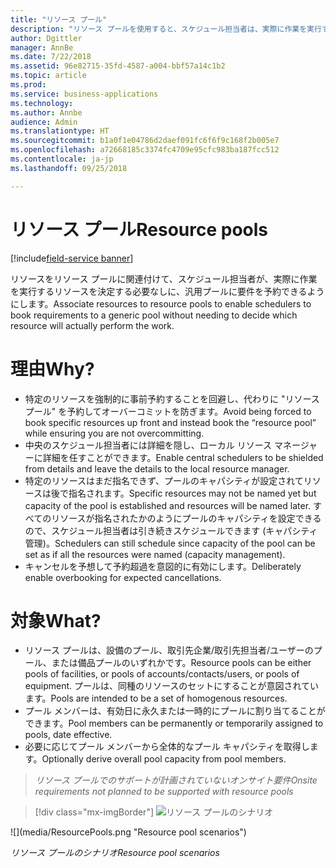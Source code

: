 ```yaml
---
title: "リソース プール"
description: "リソース プールを使用すると、スケジュール担当者は、実際に作業を実行するリソースを決定する必要なしに、汎用プールに作業を予約できます。"
author: Dgittler
manager: AnnBe
ms.date: 7/22/2018
ms.assetid: 96e82715-35fd-4587-a004-bbf57a14c1b2
ms.topic: article
ms.prod: 
ms.service: business-applications
ms.technology: 
ms.author: Annbe
audience: Admin
ms.translationtype: HT
ms.sourcegitcommit: b1a0f1e04786d2daef091fc6f6f9c168f2b005e7
ms.openlocfilehash: a72668185c3374fc4709e95cfc983ba187fcc512
ms.contentlocale: ja-jp
ms.lasthandoff: 09/25/2018

---
```


#  <a name="resource-pools"></a><span data-ttu-id="03481-103">リソース プール</span><span class="sxs-lookup"><span data-stu-id="03481-103">Resource pools</span></span>

[!include[field-service banner](../../../includes/field-service.md)]



<span data-ttu-id="03481-104">リソースをリソース プールに関連付けて、スケジュール担当者が、実際に作業を実行するリソースを決定する必要なしに、汎用プールに要件を予約できるようにします。</span><span class="sxs-lookup"><span data-stu-id="03481-104">Associate resources to resource pools to enable schedulers to book requirements to a generic pool without needing to decide which resource will actually perform the work.</span></span>

# <a name="why"></a><span data-ttu-id="03481-105">理由</span><span class="sxs-lookup"><span data-stu-id="03481-105">Why?</span></span>

- <span data-ttu-id="03481-106">特定のリソースを強制的に事前予約することを回避し、代わりに "リソース プール" を予約してオーバーコミットを防ぎます。</span><span class="sxs-lookup"><span data-stu-id="03481-106">Avoid being forced to book specific resources up front and instead book the “resource pool” while ensuring you are not overcommitting.</span></span>
- <span data-ttu-id="03481-107">中央のスケジュール担当者には詳細を隠し、ローカル リソース マネージャーに詳細を任すことができます。</span><span class="sxs-lookup"><span data-stu-id="03481-107">Enable central schedulers to be shielded from details and leave the details to the local resource manager.</span></span>
- <span data-ttu-id="03481-108">特定のリソースはまだ指名できず、プールのキャパシティが設定されてリソースは後で指名されます。</span><span class="sxs-lookup"><span data-stu-id="03481-108">Specific resources may not be named yet but capacity of the pool is established and resources will be named later.</span></span> <span data-ttu-id="03481-109">すべてのリソースが指名されたかのようにプールのキャパシティを設定できるので、スケジュール担当者は引き続きスケジュールできます (キャパシティ管理)。</span><span class="sxs-lookup"><span data-stu-id="03481-109">Schedulers can still schedule since capacity of the pool can be set as if all the resources were named (capacity management).</span></span>
- <span data-ttu-id="03481-110">キャンセルを予想して予約超過を意図的に有効にします。</span><span class="sxs-lookup"><span data-stu-id="03481-110">Deliberately enable overbooking for expected cancellations.</span></span>

# <a name="what"></a><span data-ttu-id="03481-111">対象</span><span class="sxs-lookup"><span data-stu-id="03481-111">What?</span></span>

- <span data-ttu-id="03481-112">リソース プールは、設備のプール、取引先企業/取引先担当者/ユーザーのプール、または備品プールのいずれかです。</span><span class="sxs-lookup"><span data-stu-id="03481-112">Resource pools can be either pools of facilities, or pools of accounts/contacts/users, or pools of equipment.</span></span> <span data-ttu-id="03481-113">プールは、同種のリソースのセットにすることが意図されています。</span><span class="sxs-lookup"><span data-stu-id="03481-113">Pools are intended to be a set of homogenous resources.</span></span>
- <span data-ttu-id="03481-114">プール メンバーは、有効日に永久または一時的にプールに割り当てることができます。</span><span class="sxs-lookup"><span data-stu-id="03481-114">Pool members can be permanently or temporarily assigned to pools, date effective.</span></span>
- <span data-ttu-id="03481-115">必要に応じてプール メンバーから全体的なプール キャパシティを取得します。</span><span class="sxs-lookup"><span data-stu-id="03481-115">Optionally derive overall pool capacity from pool members.</span></span>

> <span data-ttu-id="03481-116">*リソース プールでのサポートが計画されていないオンサイト要件*</span><span class="sxs-lookup"><span data-stu-id="03481-116">*Onsite requirements not planned to be supported with resource pools*</span></span>

> [!div class="mx-imgBorder"]
> <span data-ttu-id="03481-117">![](media/ResourcePools.png "リソース プールのシナリオ")
<!-- picture --></span><span class="sxs-lookup"><span data-stu-id="03481-117">![](media/ResourcePools.png "Resource pool scenarios")
<!-- picture --></span></span>

<span data-ttu-id="03481-118">*リソース プールのシナリオ*</span><span class="sxs-lookup"><span data-stu-id="03481-118">*Resource pool scenarios*</span></span>

